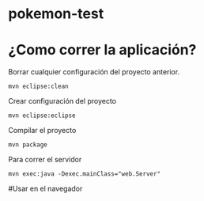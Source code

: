 # pokemon-test

# ¿Como correr la aplicación? 

Borrar cualquier configuración del proyecto anterior.

```
mvn eclipse:clean
```

Crear configuración del proyecto
```
mvn eclipse:eclipse
```

Compilar el proyecto

```
mvn package
```


Para correr el servidor

```
mvn exec:java -Dexec.mainClass="web.Server"
```

#Usar en el navegador

